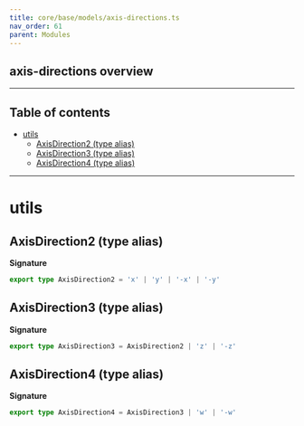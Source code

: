 ```yaml
---
title: core/base/models/axis-directions.ts
nav_order: 61
parent: Modules
---
```


## axis-directions overview

---

<h2 class="text-delta">Table of contents</h2>

- [utils](#utils)
  - [AxisDirection2 (type alias)](#axisdirection2-type-alias)
  - [AxisDirection3 (type alias)](#axisdirection3-type-alias)
  - [AxisDirection4 (type alias)](#axisdirection4-type-alias)

---

# utils

## AxisDirection2 (type alias)

**Signature**

```ts
export type AxisDirection2 = 'x' | 'y' | '-x' | '-y'
```

## AxisDirection3 (type alias)

**Signature**

```ts
export type AxisDirection3 = AxisDirection2 | 'z' | '-z'
```

## AxisDirection4 (type alias)

**Signature**

```ts
export type AxisDirection4 = AxisDirection3 | 'w' | '-w'
```
